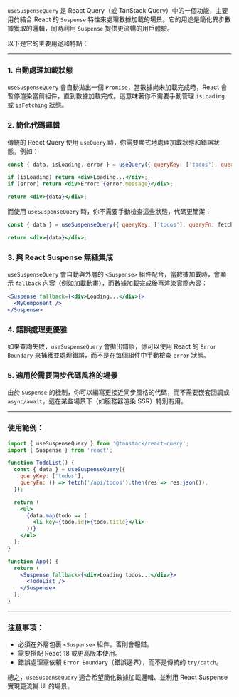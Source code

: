 `useSuspenseQuery` 是 React Query（或 TanStack Query）中的一個功能，主要用於結合 React 的 `Suspense` 特性來處理數據加載的場景。它的用途是簡化異步數據獲取的邏輯，同時利用 `Suspense` 提供更流暢的用戶體驗。

以下是它的主要用途和特點：

---

### 1. **自動處理加載狀態**  
`useSuspenseQuery` 會自動拋出一個 `Promise`，當數據尚未加載完成時，React 會暫停渲染當前組件，直到數據加載完成。這意味著你不需要手動管理 `isLoading` 或 `isFetching` 狀態。

### 2. **簡化代碼邏輯**  
傳統的 React Query 使用 `useQuery` 時，你需要顯式地處理加載狀態和錯誤狀態，例如：

```jsx
const { data, isLoading, error } = useQuery({ queryKey: ['todos'], queryFn: fetchTodos });

if (isLoading) return <div>Loading...</div>;
if (error) return <div>Error: {error.message}</div>;

return <div>{data}</div>;
```

而使用 `useSuspenseQuery` 時，你不需要手動檢查這些狀態，代碼更簡潔：

```jsx
const { data } = useSuspenseQuery({ queryKey: ['todos'], queryFn: fetchTodos });

return <div>{data}</div>;
```

### 3. **與 React Suspense 無縫集成**  
`useSuspenseQuery` 會自動與外層的 `<Suspense>` 組件配合，當數據加載時，會顯示 `fallback` 內容（例如加載動畫），而數據加載完成後再渲染實際內容：

```jsx
<Suspense fallback={<div>Loading...</div>}>
  <MyComponent />
</Suspense>
```

### 4. **錯誤處理更優雅**  
如果查詢失敗，`useSuspenseQuery` 會拋出錯誤，你可以使用 React 的 `Error Boundary` 來捕獲並處理錯誤，而不是在每個組件中手動檢查 `error` 狀態。

### 5. **適用於需要同步代碼風格的場景**  
由於 `Suspense` 的機制，你可以編寫更接近同步風格的代碼，而不需要嵌套回調或 `async/await`，這在某些場景下（如服務器渲染 SSR）特別有用。

---

### 使用範例：
```jsx
import { useSuspenseQuery } from '@tanstack/react-query';
import { Suspense } from 'react';

function TodoList() {
  const { data } = useSuspenseQuery({
    queryKey: ['todos'],
    queryFn: () => fetch('/api/todos').then(res => res.json()),
  });

  return (
    <ul>
      {data.map(todo => (
        <li key={todo.id}>{todo.title}</li>
      ))}
    </ul>
  );
}

function App() {
  return (
    <Suspense fallback={<div>Loading todos...</div>}>
      <TodoList />
    </Suspense>
  );
}
```

---

### 注意事項：
- 必須在外層包裹 `<Suspense>` 組件，否則會報錯。
- 需要搭配 React 18 或更高版本使用。
- 錯誤處理需依賴 `Error Boundary`（錯誤邊界），而不是傳統的 `try/catch`。

總之，`useSuspenseQuery` 適合希望簡化數據加載邏輯、並利用 React Suspense 實現更流暢 UI 的場景。
